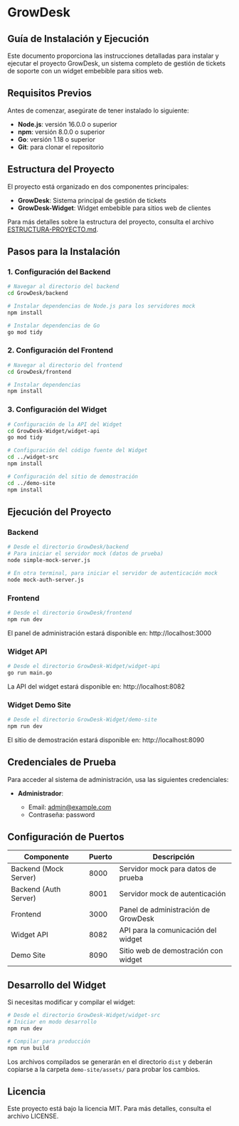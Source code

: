 # GrowDesk

## Guía de Instalación y Ejecución

Este documento proporciona las instrucciones detalladas para instalar y ejecutar el proyecto GrowDesk, un sistema completo de gestión de tickets de soporte con un widget embebible para sitios web.

## Requisitos Previos

Antes de comenzar, asegúrate de tener instalado lo siguiente:

- **Node.js**: versión 16.0.0 o superior
- **npm**: versión 8.0.0 o superior
- **Go**: versión 1.18 o superior
- **Git**: para clonar el repositorio

## Estructura del Proyecto

El proyecto está organizado en dos componentes principales:

- **GrowDesk**: Sistema principal de gestión de tickets
- **GrowDesk-Widget**: Widget embebible para sitios web de clientes

Para más detalles sobre la estructura del proyecto, consulta el archivo [ESTRUCTURA-PROYECTO.md](ESTRUCTURA-PROYECTO.md).

## Pasos para la Instalación

### 1. Configuración del Backend

```bash
# Navegar al directorio del backend
cd GrowDesk/backend

# Instalar dependencias de Node.js para los servidores mock
npm install

# Instalar dependencias de Go
go mod tidy
```

### 2. Configuración del Frontend

```bash
# Navegar al directorio del frontend
cd GrowDesk/frontend

# Instalar dependencias
npm install
```

### 3. Configuración del Widget

```bash
# Configuración de la API del Widget
cd GrowDesk-Widget/widget-api
go mod tidy

# Configuración del código fuente del Widget
cd ../widget-src
npm install

# Configuración del sitio de demostración
cd ../demo-site
npm install
```

## Ejecución del Proyecto

### Backend

```bash
# Desde el directorio GrowDesk/backend
# Para iniciar el servidor mock (datos de prueba)
node simple-mock-server.js

# En otra terminal, para iniciar el servidor de autenticación mock
node mock-auth-server.js
```

### Frontend

```bash
# Desde el directorio GrowDesk/frontend
npm run dev
```

El panel de administración estará disponible en: http://localhost:3000

### Widget API

```bash
# Desde el directorio GrowDesk-Widget/widget-api
go run main.go
```

La API del widget estará disponible en: http://localhost:8082

### Widget Demo Site

```bash
# Desde el directorio GrowDesk-Widget/demo-site
npm run dev
```

El sitio de demostración estará disponible en: http://localhost:8090

## Credenciales de Prueba

Para acceder al sistema de administración, usa las siguientes credenciales:

- **Administrador**:

  - Email: admin@example.com
  - Contraseña: password

## Configuración de Puertos

| Componente            | Puerto | Descripción                          |
| --------------------- | ------ | ------------------------------------- |
| Backend (Mock Server) | 8000   | Servidor mock para datos de prueba    |
| Backend (Auth Server) | 8001   | Servidor mock de autenticación       |
| Frontend              | 3000   | Panel de administración de GrowDesk  |
| Widget API            | 8082   | API para la comunicación del widget  |
| Demo Site             | 8090   | Sitio web de demostración con widget |

## Desarrollo del Widget

Si necesitas modificar y compilar el widget:

```bash
# Desde el directorio GrowDesk-Widget/widget-src
# Iniciar en modo desarrollo
npm run dev

# Compilar para producción
npm run build
```

Los archivos compilados se generarán en el directorio `dist` y deberán copiarse a la carpeta `demo-site/assets/` para probar los cambios.

## Licencia

Este proyecto está bajo la licencia MIT. Para más detalles, consulta el archivo LICENSE.
